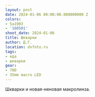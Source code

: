 ```yaml
---
layout: post
date: 2024-01-06 00:00:00.000000000 Z
colors:
- 5a1903
- '160501'
shoot_date: 2024-01-06
title: Шкварки
author: Д.Г.
location: dxfoto.ru
tags:
- еда
- шкварки
gear:
- 70D
- 35mm macro LED
---
```

Шкварки и новая-неновая макролинза.

